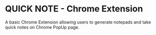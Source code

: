 # QUICK NOTE - Chrome Extension

A basic Chrome Extension allowing users to generate notepads and take quick notes on Chrome PopUp page.
